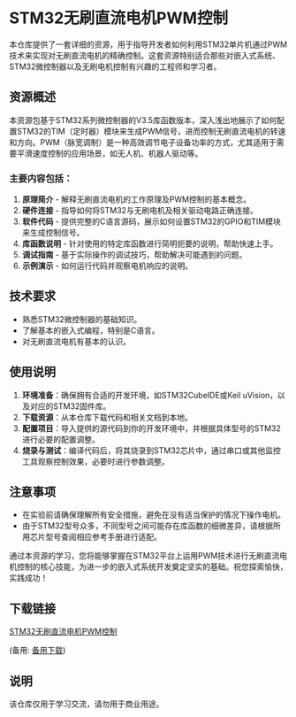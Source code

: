 # STM32无刷直流电机PWM控制

本仓库提供了一套详细的资源，用于指导开发者如何利用STM32单片机通过PWM技术来实现对无刷直流电机的精确控制。这套资源特别适合那些对嵌入式系统、STM32微控制器以及无刷电机控制有兴趣的工程师和学习者。

## 资源概述

本资源包基于STM32系列微控制器的V3.5库函数版本，深入浅出地展示了如何配置STM32的TIM（定时器）模块来生成PWM信号，进而控制无刷直流电机的转速和方向。PWM（脉宽调制）是一种高效调节电子设备功率的方式，尤其适用于需要平滑速度控制的应用场景，如无人机、机器人驱动等。

### 主要内容包括：

1. **原理简介** - 解释无刷直流电机的工作原理及PWM控制的基本概念。
2. **硬件连接** - 指导如何将STM32与无刷电机及相关驱动电路正确连接。
3. **软件代码** - 提供完整的C语言源码，展示如何设置STM32的GPIO和TIM模块来生成控制信号。
4. **库函数说明** - 针对使用的特定库函数进行简明扼要的说明，帮助快速上手。
5. **调试指南** - 基于实际操作的调试技巧，帮助解决可能遇到的问题。
6. **示例演示** - 如何运行代码并观察电机响应的说明。

## 技术要求

- 熟悉STM32微控制器的基础知识。
- 了解基本的嵌入式编程，特别是C语言。
- 对无刷直流电机有基本的认识。

## 使用说明

1. **环境准备**：确保拥有合适的开发环境，如STM32CubeIDE或Keil uVision，以及对应的STM32固件库。
2. **下载资源**：从本仓库下载代码和相关文档到本地。
3. **配置项目**：导入提供的源代码到你的开发环境中，并根据具体型号的STM32进行必要的配置调整。
4. **烧录与测试**：编译代码后，将其烧录到STM32芯片中，通过串口或其他监控工具观察控制效果，必要时进行参数调整。

## 注意事项

- 在实验前请确保理解所有安全措施，避免在没有适当保护的情况下操作电机。
- 由于STM32型号众多，不同型号之间可能存在库函数的细微差异，请根据所用芯片型号查阅相应参考手册进行适配。

通过本资源的学习，您将能够掌握在STM32平台上运用PWM技术进行无刷直流电机控制的核心技能，为进一步的嵌入式系统开发奠定坚实的基础。祝您探索愉快，实践成功！

## 下载链接
[STM32无刷直流电机PWM控制](https://pan.quark.cn/s/6e6b58b9ad66) 

(备用: [备用下载](https://pan.baidu.com/s/1NFjaNwKPZR8KzOj11OQJKg?pwd=1234))

## 说明

该仓库仅用于学习交流，请勿用于商业用途。
